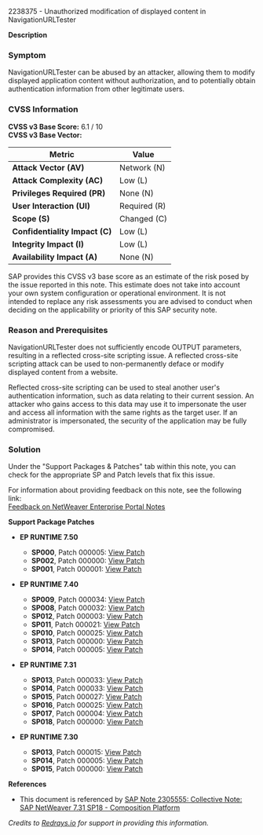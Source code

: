 2238375 - Unauthorized modification of displayed content in NavigationURLTester

**Description**

### Symptom

NavigationURLTester can be abused by an attacker, allowing them to modify displayed application content without authorization, and to potentially obtain authentication information from other legitimate users.

### CVSS Information

**CVSS v3 Base Score:** 6.1 / 10  
**CVSS v3 Base Vector:**

| Metric                          | Value               |
|---------------------------------|---------------------|
| **Attack Vector (AV)**          | Network (N)         |
| **Attack Complexity (AC)**      | Low (L)             |
| **Privileges Required (PR)**    | None (N)            |
| **User Interaction (UI)**       | Required (R)        |
| **Scope (S)**                   | Changed (C)         |
| **Confidentiality Impact (C)**  | Low (L)             |
| **Integrity Impact (I)**        | Low (L)             |
| **Availability Impact (A)**     | None (N)            |

SAP provides this CVSS v3 base score as an estimate of the risk posed by the issue reported in this note. This estimate does not take into account your own system configuration or operational environment. It is not intended to replace any risk assessments you are advised to conduct when deciding on the applicability or priority of this SAP security note.

### Reason and Prerequisites

NavigationURLTester does not sufficiently encode OUTPUT parameters, resulting in a reflected cross-site scripting issue. A reflected cross-site scripting attack can be used to non-permanently deface or modify displayed content from a website.

Reflected cross-site scripting can be used to steal another user's authentication information, such as data relating to their current session. An attacker who gains access to this data may use it to impersonate the user and access all information with the same rights as the target user. If an administrator is impersonated, the security of the application may be fully compromised.

### Solution

Under the "Support Packages & Patches" tab within this note, you can check for the appropriate SP and Patch levels that fix this issue.

For information about providing feedback on this note, see the following link:  
[Feedback on NetWeaver Enterprise Portal Notes](http://scn.sap.com/community/netweaver-portal/blog/2013/11/24/feedback-on-netweaver-enterprise-portal-notes)

**Support Package Patches**

- **EP RUNTIME 7.50**
  - **SP000**, Patch 000005: [View Patch](https://userapps.support.sap.com/sap/support/swdc/notes?cvnr=73554900100200001467&support_package=SP000&patch_level=000005)
  - **SP002**, Patch 000000: [View Patch](https://userapps.support.sap.com/sap/support/swdc/notes?cvnr=73554900100200001467&support_package=SP002&patch_level=000000)
  - **SP001**, Patch 000001: [View Patch](https://userapps.support.sap.com/sap/support/swdc/notes?cvnr=73554900100200001467&support_package=SP001&patch_level=000001)

- **EP RUNTIME 7.40**
  - **SP009**, Patch 000034: [View Patch](https://userapps.support.sap.com/sap/support/swdc/notes?cvnr=67838200100200019788&support_package=SP009&patch_level=000034)
  - **SP008**, Patch 000032: [View Patch](https://userapps.support.sap.com/sap/support/swdc/notes?cvnr=67838200100200019788&support_package=SP008&patch_level=000032)
  - **SP012**, Patch 000003: [View Patch](https://userapps.support.sap.com/sap/support/swdc/notes?cvnr=67838200100200019788&support_package=SP012&patch_level=000003)
  - **SP011**, Patch 000021: [View Patch](https://userapps.support.sap.com/sap/support/swdc/notes?cvnr=67838200100200019788&support_package=SP011&patch_level=000021)
  - **SP010**, Patch 000025: [View Patch](https://userapps.support.sap.com/sap/support/swdc/notes?cvnr=67838200100200019788&support_package=SP010&patch_level=000025)
  - **SP013**, Patch 000000: [View Patch](https://userapps.support.sap.com/sap/support/swdc/notes?cvnr=67838200100200019788&support_package=SP013&patch_level=000000)
  - **SP014**, Patch 000005: [View Patch](https://userapps.support.sap.com/sap/support/swdc/notes?cvnr=01200615320200015108&support_package=SP014&patch_level=000005)

- **EP RUNTIME 7.31**
  - **SP013**, Patch 000033: [View Patch](https://userapps.support.sap.com/sap/support/swdc/notes?cvnr=01200314690200014358&support_package=SP013&patch_level=000033)
  - **SP014**, Patch 000033: [View Patch](https://userapps.support.sap.com/sap/support/swdc/notes?cvnr=01200314690200014358&support_package=SP014&patch_level=000033)
  - **SP015**, Patch 000027: [View Patch](https://userapps.support.sap.com/sap/support/swdc/notes?cvnr=01200314690200014358&support_package=SP015&patch_level=000027)
  - **SP016**, Patch 000025: [View Patch](https://userapps.support.sap.com/sap/support/swdc/notes?cvnr=01200314690200014358&support_package=SP016&patch_level=000025)
  - **SP017**, Patch 000004: [View Patch](https://userapps.support.sap.com/sap/support/swdc/notes?cvnr=01200314690200014358&support_package=SP017&patch_level=000004)
  - **SP018**, Patch 000000: [View Patch](https://userapps.support.sap.com/sap/support/swdc/notes?cvnr=01200314690200014358&support_package=SP018&patch_level=000000)

- **EP RUNTIME 7.30**
  - **SP013**, Patch 000015: [View Patch](https://userapps.support.sap.com/sap/support/swdc/notes?cvnr=01200615320200015108&support_package=SP013&patch_level=000015)
  - **SP014**, Patch 000005: [View Patch](https://userapps.support.sap.com/sap/support/swdc/notes?cvnr=01200615320200015108&support_package=SP014&patch_level=000005)
  - **SP015**, Patch 000000: [View Patch](https://userapps.support.sap.com/sap/support/swdc/notes?cvnr=01200615320200015108&support_package=SP015&patch_level=000000)

**References**

- This document is referenced by [SAP Note 2305555: Collective Note: SAP NetWeaver 7.31 SP18 - Composition Platform](https://me.sap.com/notes/2305555)

*Credits to [Redrays.io](https://redrays.io) for support in providing this information.*